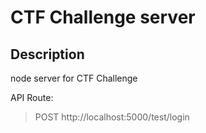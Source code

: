# CTF Challenge server

## Description

node server for CTF Challenge

API Route:

> POST http://localhost:5000/test/login
